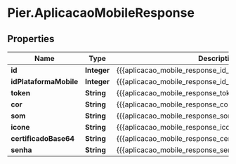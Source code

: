# Pier.AplicacaoMobileResponse

## Properties
Name | Type | Description | Notes
------------ | ------------- | ------------- | -------------
**id** | **Integer** | {{{aplicacao_mobile_response_id_value}}} | [optional] 
**idPlataformaMobile** | **Integer** | {{{aplicacao_mobile_response_id_plataforma_mobile_value}}} | [optional] 
**token** | **String** | {{{aplicacao_mobile_response_token_value}}} | [optional] 
**cor** | **String** | {{{aplicacao_mobile_response_cor_value}}} | [optional] 
**som** | **String** | {{{aplicacao_mobile_response_som_value}}} | [optional] 
**icone** | **String** | {{{aplicacao_mobile_response_icone_value}}} | [optional] 
**certificadoBase64** | **String** | {{{aplicacao_mobile_response_certificado_base64_value}}} | [optional] 
**senha** | **String** | {{{aplicacao_mobile_response_senha_value}}} | [optional] 


